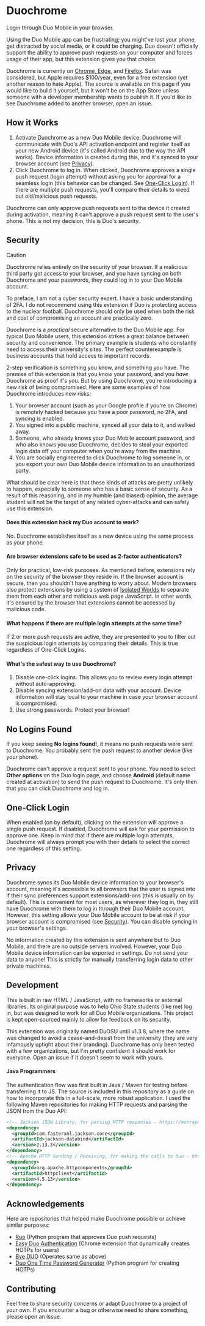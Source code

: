 # Duochrome
Login through Duo Mobile in your browser.

Using the Duo Mobile app can be frustrating; you might've lost your phone, get distracted by social media, or it could be charging. Duo doesn't officially support the ability to approve push requests on your computer and forces usage of their app, but this extension gives you that choice.

Duochrome is currently on [Chrome, Edge](https://chrome.google.com/webstore/detail/duosu/bnfooenhhgcnhdkdjelgmmkpaemlnoek), and [Firefox](https://addons.mozilla.org/en-US/firefox/addon/duosu/). Safari was considered, but Apple requires $100/year, even for a free extension (yet another reason to hate Apple). The source is available on this page if you would like to build it yourself, but it won't be on the App Store unless someone with a developer membership wants to publish it. If you'd like to see Duochrome added to another browser, open an issue.

How it Works
------------
1. Activate Duochrome as a new Duo Mobile device. Duochrome will communicate with Duo's API activation endpoint and register itself as your new Android device (it's called Android due to the way the API works). Device information is created during this, and it's synced to your browser account (see [Privacy](#privacy)).
2. Click Duochrome to log in. When clicked, Duochrome approves a single push request (login attempt) without asking you for approval for a seamless login (this behavior can be changed. See [One-Click Login](#one-click-login)). If there are multiple push requests, you'll compare their details to weed out old/malicious push requests.

Duochrome can only approve push requests sent to the device it created during activation, meaning it can't approve a push request sent to the user's phone. This is not my decision, this is Duo's security.

Security
--------
> [!CAUTION]
> Duochrome relies entirely on the security of your browser. If a malicious third party got access to your browser, and you have syncing on both Duochrome and your passwords, they could log in to your Duo Mobile account.

To preface, I am not a cyber security expert. I have a basic understanding of 2FA. I do not recommend using this extension if Duo is protecting access to the nuclear football. Duochrome should only be used when both the risk and cost of compromising an account are practically zero.

Duochrome is a *practical* secure alternative to the Duo Mobile app. For typical Duo Mobile users, this extension strikes a great balance between security and convenience. The primary example is students who constantly need to access their university's sites. The perfect counterexample is business accounts that hold access to important records.<br>

2-step verification is something you know, and something you have. The premise of this extension is that you *know* your password, and you *have* Duochrome as proof it's you. But by using Duochrome, you're introducing a new risk of being compromised. Here are some examples of how Duochrome introduces new risks:
1. Your browser account (such as your Google profile if you're on Chrome) is remotely hacked because you have a poor password, no 2FA, and syncing is enabled.
2. You signed into a public machine, synced all your data to it, and walked away.
3. Someone, who already knows your Duo Mobile account password, and who also knows you use Duochrome, decides to steal your exported login data off your computer when you're away from the machine.
4. You are socially engineered to click Duochrome to log someone in, or you export your own Duo Mobile device information to an unauthorized party.

What should be clear here is that these kinds of attacks are pretty unlikely to happen, especially to someone who has a basic sense of security. As a result of this reasoning, and in my humble (and biased) opinion, the average student will not be the target of any related cyber-attacks and can safely use this extension.

#### Does this extension hack my Duo account to work?
No. Duochrome establishes itself as a new device using the same process as your phone.

#### Are browser extensions safe to be used as 2-factor authenticators?
Only for practical, low-risk purposes. As mentioned before, extensions rely on the security of the browser they reside in. If the browser account is secure, then you shouldn't have anything to worry about. Modern browsers also protect extensions by using a system of [Isolated Worlds](https://developer.chrome.com/docs/extensions/mv3/content_scripts/#isolated_world) to separate them from each other and malicious web page JavaScript. In other words, it's ensured by the browser that extensions cannot be accessed by malicious code.

#### What happens if there are multiple login attempts at the same time?
If 2 or more push requests are active, they are presented to you to filter out the suspicious login attempts by comparing their details. This is true regardless of One-Click Logins.

#### What's the safest way to use Duochrome?
1. Disable one-click logins. This allows you to review every login attempt without auto-approving.
2. Disable syncing extension/add-on data with your account. Device information will stay local to your machine in case your browser account is compromised.
3. Use strong passwords. Protect your browser!

No Logins Found
----------------
If you keep seeing **No logins found!**, it means no push requests were sent to Duochrome. You probably sent the push request to another device (like your phone).

Duochrome can't approve a request sent to your phone. You need to select **Other options** on the Duo login page, and choose **Android** (default name created at activation) to send the push request to Duochrome. It's only then that you can click Duochrome and log in.

One-Click Login
---------------
When enabled (on by default), clicking on the extension will approve a single push request. If disabled, Duochrome will ask for your permission to approve one. Keep in mind that if there are multiple login attempts, Duochrome will always prompt you with their details to select the correct one regardless of this setting.

Privacy
-------
Duochrome syncs its Duo Mobile device information to your browser's account, meaning it's accessible to all browsers that the user is signed into if their sync preferences support extensions/add-ons (this is usually on by default). This is convenient for most users, as wherever they log in, they still have Duochrome with them to log in through their Duo Mobile account. However, this setting allows your Duo Mobile account to be at risk if your browser account is compromised (see [Security](#security)). You can disable syncing in your browser's settings.

No information created by this extension is sent anywhere but to Duo Mobile, and there are no outside servers involved. However, your Duo Mobile device information can be exported in settings. Do not send your data to anyone! This is strictly for manually transferring login data to other private machines.

Development
-----------
This is built in raw HTML / JavaScript, with no frameworks or external libraries. Its original purpose was to help Ohio State students (like me) log in, but was designed to work for all Duo Mobile organizations. This project is kept open-sourced mainly to allow for feedback on its security.

This extension was originally named DuOSU until v1.3.8, where the name was changed to avoid a cease-and-desist from the university (they are very infamously uptight about their branding). Duochrome has only been tested with a few organizations, but I'm pretty confident it should work for everyone. Open an issue if it doesn't seem to work with yours.

#### Java Programmers
The authentication flow was first built in Java / Maven for testing before transferring it to JS. The source is included in this repository as a guide on how to incorporate this in a full-scale, more robust application. I used the following Maven repositories for making HTTP requests and parsing the JSON from the Duo API:

```xml
<!-- Jackson JSON Library, for parsing HTTP responses - https://mvnrepository.com/artifact/com.fasterxml.jackson.core/jackson-core -->
<dependency>
  <groupId>com.fasterxml.jackson.core</groupId>
  <artifactId>jackson-databind</artifactId>
  <version>2.13.3</version>
</dependency>
<!-- Apache HTTP Sending / Receiving, for making the calls to Duo - https://mvnrepository.com/artifact/org.apache.httpcomponents/httpclient -->
<dependency>
  <groupId>org.apache.httpcomponents</groupId>
  <artifactId>httpclient</artifactId>
  <version>4.5.13</version>
</dependency>
```

Acknowledgements
----------------
Here are repositories that helped make Duochrome possible or achieve similar purposes:

- [Ruo](https://github.com/falsidge/ruo) (Python program that approves Duo push requests)
- [Easy Duo Authentication](https://github.com/SparkShen02/Easy-Duo-Authentication) (Chrome extension that dynamically creates HOTPs for users)
- [Bye DUO](https://github.com/yuchenliu15/bye-duo) (Operates same as above)
- [Duo One Time Password Generator](https://github.com/revalo/duo-bypass) (Python program for creating HOTPs)

Contributing
------------
Feel free to share security concerns or adapt Duochrome to a project of your own. If you encounter a bug or otherwise need to share something, please open an issue.
